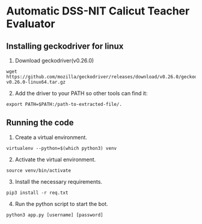 # Automatic DSS-NIT Calicut Teacher Evaluator 

## Installing geckodriver for linux


1. Download geckodriver(v0.26.0)
```
wget https://github.com/mozilla/geckodriver/releases/download/v0.26.0/geckodriver-v0.26.0-linux64.tar.gz
```
2. Add the driver to your PATH so other tools can find it:

```
export PATH=$PATH:/path-to-extracted-file/.
```

## Running the code
1. Create a virtual environment.

```
virtualenv --python=$(which python3) venv
```

2. Activate the virtual environment.

```
source venv/bin/activate
```

3. Install the necessary requirements.

```
pip3 install -r req.txt
```

4. Run the python script to start the bot.

```
python3 app.py [username] [password]
```



